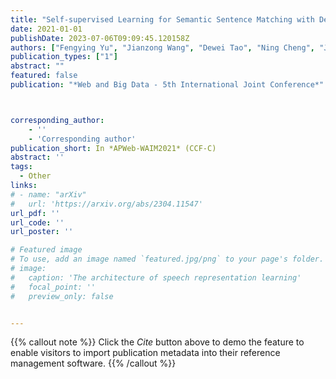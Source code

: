 ```yaml
---
title: "Self-supervised Learning for Semantic Sentence Matching with Dense Transformer Inference Network"
date: 2021-01-01
publishDate: 2023-07-06T09:09:45.120158Z
authors: ["Fengying Yu", "Jianzong Wang", "Dewei Tao", "Ning Cheng", "Jing Xiao"]
publication_types: ["1"]
abstract: ""
featured: false
publication: "*Web and Big Data - 5th International Joint Conference*"



corresponding_author:
    - ''
    - 'Corresponding author'
publication_short: In *APWeb-WAIM2021* (CCF-C)
abstract: ''
tags:
  - Other
links:
# - name: "arXiv"
#   url: 'https://arxiv.org/abs/2304.11547'
url_pdf: ''
url_code: ''
url_poster: ''

# Featured image
# To use, add an image named `featured.jpg/png` to your page's folder.
# image:
#   caption: 'The architecture of speech representation learning'
#   focal_point: ''
#   preview_only: false


---
```


{{% callout note %}}
Click the _Cite_ button above to demo the feature to enable visitors to import publication metadata into their reference management software.
{{% /callout %}}



